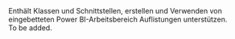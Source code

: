 <Namespace Name="Microsoft.Azure.Management.PowerBIEmbedded">
  <Docs>
    <summary>Enthält Klassen und Schnittstellen, erstellen und Verwenden von eingebetteten Power BI-Arbeitsbereich Auflistungen unterstützen.</summary> 
    <remarks>To be added.</remarks>
  </Docs>
</Namespace>
